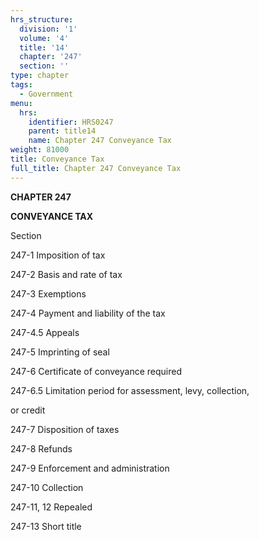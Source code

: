 ```yaml
---
hrs_structure:
  division: '1'
  volume: '4'
  title: '14'
  chapter: '247'
  section: ''
type: chapter
tags:
  - Government
menu:
  hrs:
    identifier: HRS0247
    parent: title14
    name: Chapter 247 Conveyance Tax
weight: 81000
title: Conveyance Tax
full_title: Chapter 247 Conveyance Tax
---
```

**CHAPTER 247**

**CONVEYANCE TAX**

Section

247-1 Imposition of tax

247-2 Basis and rate of tax

247-3 Exemptions

247-4 Payment and liability of the tax

247-4.5 Appeals

247-5 Imprinting of seal

247-6 Certificate of conveyance required

247-6.5 Limitation period for assessment, levy, collection,

or credit

247-7 Disposition of taxes

247-8 Refunds

247-9 Enforcement and administration

247-10 Collection

247-11, 12 Repealed

247-13 Short title